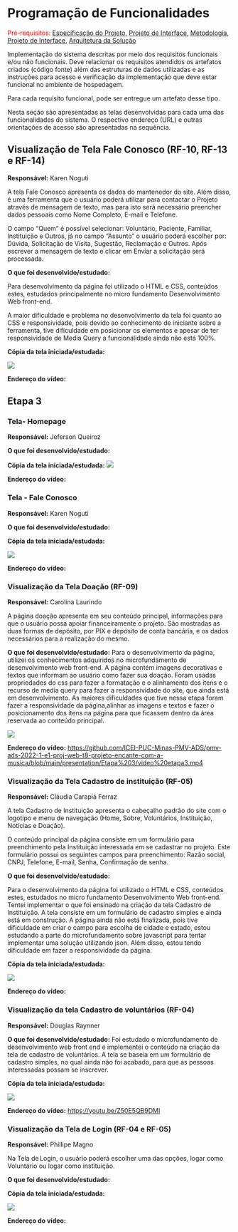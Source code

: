 # Programação de Funcionalidades

<span style="color:red">Pré-requisitos: <a href="2-Especificação do Projeto.md"> Especificação do Projeto</a></span>, <a href="3-Projeto de Interface.md"> Projeto de Interface</a>, <a href="4-Metodologia.md"> Metodologia</a>, <a href="3-Projeto de Interface.md"> Projeto de Interface</a>, <a href="5-Arquitetura da Solução.md"> Arquitetura da Solução</a>

Implementação do sistema descritas por meio dos requisitos funcionais e/ou não funcionais. Deve relacionar os requisitos atendidos os artefatos criados (código fonte) além das estruturas de dados utilizadas e as instruções para acesso e verificação da implementação que deve estar funcional no ambiente de hospedagem.

Para cada requisito funcional, pode ser entregue um artefato desse tipo.

Nesta seção são apresentadas as telas desenvolvidas para cada uma das funcionalidades do sistema. O respectivo endereço (URL) e outras orientações de acesso são apresentadas na sequência.

## Visualização de Tela Fale Conosco (RF-10, RF-13 e RF-14)

**Responsável:**  Karen Noguti 

 
A tela Fale Conosco apresenta os dados do mantenedor do site. Além disso, é uma ferramenta que o usuário poderá utilizar para contactar o Projeto através de mensagem de texto, mas para isto será necessário preencher dados pessoais como Nome Completo, E-mail e Telefone.   


O campo “Quem” é possível selecionar: Voluntário, Paciente, Familiar, Instituição e Outros, já no campo “Assunto” o usuário poderá escolher por: Dúvida, Solicitação de Visita, Sugestão, Reclamação e Outros. Após escrever a mensagem de texto e clicar em Enviar a solicitação será processada.   

**O que foi desenvolvido/estudado:**

Para desenvolvimento da página foi utilizado o HTML e CSS, conteúdos estes, estudados principalmente no micro fundamento Desenvolvimento Web front-end. 

 
A maior dificuldade e problema no desenvolvimento da tela foi quanto ao CSS e responsividade, pois devido ao conhecimento de iniciante sobre a ferramenta, tive dificuldade em posicionar os elementos e apesar de ter responsividade de Media Query a funcionalidade ainda não está 100%. 

**Cópia da tela iniciada/estudada:** 

<img src="img/faleconosco.png">

**Endereço do vídeo:**

## Etapa 3

### Tela- Homepage

**Responsável:**  Jeferson Queiroz

**O que foi desenvolvido/estudado:**

**Cópia da tela iniciada/estudada:**
<img src="img/paginainicial.png">

**Endereço do vídeo:**




### Tela - Fale Conosco

**Responsável:**  Karen Noguti

**O que foi desenvolvido/estudado:**

**Cópia da tela iniciada/estudada:** 

<img src="img/faleconosco.png">

**Endereço do vídeo:**




### Visualização da Tela Doação (RF-09)

**Responsável:**  Carolina Laurindo

A página doação apresenta em seu conteúdo principal, informações para que o usuário possa apoiar financeiramente o projeto. São mostradas as duas formas de depósito, por PIX e depósito de conta bancária, e os dados necessários para a realização do mesmo. 

**O que foi desenvolvido/estudado:** Para o desenvolvimento da página, utilizei os conhecimentos adquiridos no microfundamento de desenvolvimento web front-end. A página contém imagens  decorativas e textos que informam ao usuário como fazer sua doação. Foram usadas propriedades do css para fazer a formatação e o alinhamento dos itens e o recurso de media query para fazer a responsividade do site, que ainda está em desenvolvimento. As maiores dificuldades que tive nessa etapa foram fazer a responsividade da página,alinhar as imagens e textos e fazer o posicionamento dos itens na página para que ficassem dentro da área reservada ao conteúdo principal.


<img src="img/doacao.png">

**Endereço do vídeo:** https://github.com/ICEI-PUC-Minas-PMV-ADS/pmv-ads-2022-1-e1-proj-web-t8-projeto-encante-com-a-musica/blob/main/presentation/Etapa%203/video%20etapa3.mp4




### Visualização da Tela Cadastro de instituição (RF-05)

**Responsável:**  Cláudia Carapiá Ferraz

A tela Cadastro de Instituição apresenta o cabeçalho padrão do site com o logotipo e menu de navegação (Home, Sobre, Voluntários, Instituição, Notícias e Doação).  

O conteúdo principal da página consiste em um formulário para preenchimento pela Instituição interessada em se cadastrar no projeto. Este formulário possui os seguintes campos para preenchimento: Razão social, CNPJ, Telefone, E-mail, Senha, Confirmação de senha.  

**O que foi desenvolvido/estudado:**


Para o desenvolvimento da página foi utilizado o HTML e CSS, conteúdos estes, estudados no micro fundamento Desenvolvimento Web front-end. Tentei implementar o que foi ensinado na criação da tela Cadastro de Instituição. A tela consiste em um formulário de cadastro simples e ainda está em construção. A página ainda não está finalizada, pois tive dificuldade em criar o campo para escolha de cidade e estado, estou estudando a parte do microfundamento sobre javascript para tentar implementar uma solução utilizando json. Além disso, estou tendo dificuldade em fazer a responsividade da página. 

**Cópia da tela iniciada/estudada:** 

 <img src="img/cadastroinstituicao.png">

**Endereço do vídeo:**




### Visualização da tela Cadastro de voluntários (RF-04)

**Responsável:**  Douglas Raynner

**O que foi desenvolvido/estudado:** Foi estudado o microfundamento de desenvolvimento web front end e implementei o conteúdo na criação da tela de cadastro de voluntários. A tela se baseia em um formulário de cadastro simples, no qual ainda não foi acabado, para que as pessoas interessadas possam se inscrever.

**Cópia da tela iniciada/estudada:**


<img src="img/cadastro_vol.png">

**Endereço do vídeo:** https://youtu.be/Z50E5QB9DMI




### Visualização da Tela de Login (RF-04 e RF-05)

**Responsável:**  Phillipe Magno

Na Tela de Login, o usuário poderá escolher uma das opções, logar como Voluntário ou logar como instituição.  


**O que foi desenvolvido/estudado:**

**Cópia da tela iniciada/estudada:**


<img src="img/login.png">

**Endereço do vídeo:**
